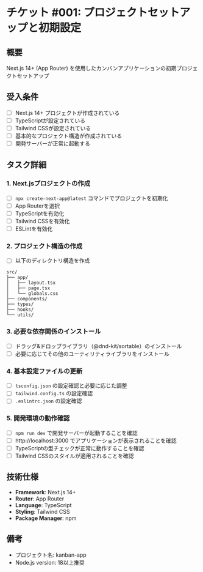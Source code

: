 # チケット #001: プロジェクトセットアップと初期設定

## 概要
Next.js 14+ (App Router) を使用したカンバンアプリケーションの初期プロジェクトセットアップ

## 受入条件
- [ ] Next.js 14+ プロジェクトが作成されている
- [ ] TypeScriptが設定されている
- [ ] Tailwind CSSが設定されている
- [ ] 基本的なプロジェクト構造が作成されている
- [ ] 開発サーバーが正常に起動する

## タスク詳細

### 1. Next.jsプロジェクトの作成
- [ ] `npx create-next-app@latest` コマンドでプロジェクトを初期化
- [ ] App Routerを選択
- [ ] TypeScriptを有効化
- [ ] Tailwind CSSを有効化
- [ ] ESLintを有効化

### 2. プロジェクト構造の作成
- [ ] 以下のディレクトリ構造を作成
```
src/
├── app/
│   ├── layout.tsx
│   ├── page.tsx
│   └── globals.css
├── components/
├── types/
├── hooks/
└── utils/
```

### 3. 必要な依存関係のインストール
- [ ] ドラッグ&ドロップライブラリ（@dnd-kit/sortable）のインストール
- [ ] 必要に応じてその他のユーティリティライブラリをインストール

### 4. 基本設定ファイルの更新
- [ ] `tsconfig.json` の設定確認と必要に応じた調整
- [ ] `tailwind.config.ts` の設定確認
- [ ] `.eslintrc.json` の設定確認

### 5. 開発環境の動作確認
- [ ] `npm run dev` で開発サーバーが起動することを確認
- [ ] http://localhost:3000 でアプリケーションが表示されることを確認
- [ ] TypeScriptの型チェックが正常に動作することを確認
- [ ] Tailwind CSSのスタイルが適用されることを確認

## 技術仕様
- **Framework**: Next.js 14+
- **Router**: App Router
- **Language**: TypeScript
- **Styling**: Tailwind CSS
- **Package Manager**: npm

## 備考
- プロジェクト名: kanban-app
- Node.js version: 18以上推奨